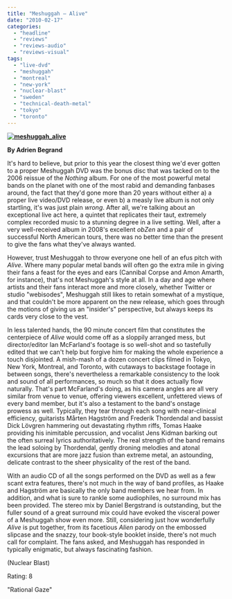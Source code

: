 ```yaml
---
title: "Meshuggah – Alive"
date: "2010-02-17"
categories: 
  - "headline"
  - "reviews"
  - "reviews-audio"
  - "reviews-visual"
tags: 
  - "live-dvd"
  - "meshuggah"
  - "montreal"
  - "new-york"
  - "nuclear-blast"
  - "sweden"
  - "technical-death-metal"
  - "tokyo"
  - "toronto"
---
```


**[![meshuggah_alive](http://www.hellbound.ca/wp-content/uploads/2010/02/meshuggah_alive.png "meshuggah_alive")](http://www.hellbound.ca/wp-content/uploads/2010/02/meshuggah_alive.png)**

**By Adrien Begrand**

It's hard to believe, but prior to this year the closest thing we'd ever gotten to a proper Meshuggah DVD was the bonus disc that was tacked on to the 2006 reissue of the _Nothing_ album. For one of the most powerful metal bands on the planet with one of the most rabid and demanding fanbases around, the fact that they'd gone more than 20 years without either a) a proper live video/DVD release, or even b) a measly live album is not only startling, it's was just plain _wrong_. After all, we're talking about an exceptional live act here, a quintet that replicates their taut, extremely complex recorded music to a stunning degree in a live setting. Well, after a very well-received album in 2008's excellent _obZen_ and a pair of successful North American tours, there was no better time than the present to give the fans what they've always wanted.

However, trust Meshuggah to throw everyone one hell of an efus pitch with _Alive_. Where many popular metal bands will often go the extra mile in giving their fans a feast for the eyes and ears (Cannibal Corpse and Amon Amarth, for instance), that's not Meshuggah's style at all. In a day and age where artists and their fans interact more and more closely, whether Twitter or studio "webisodes", Meshuggah still likes to retain somewhat of a mystique, and that couldn't be more apparent on the new release, which goes through the motions of giving us an "insider's" perspective, but always keeps its cards very close to the vest.

In less talented hands, the 90 minute concert film that constitutes the centerpiece of _Alive_ would come off as a sloppily arranged mess, but director/editor Ian McFarland's footage is so well-shot and so tastefully edited that we can't help but forgive him for making the whole experience a touch disjointed. A mish-mash of a dozen concert clips filmed in Tokyo, New York, Montreal, and Toronto, with cutaways to backstage footage in between songs, there's nevertheless a remarkable consistency to the look and sound of all performances, so much so that it does actually flow naturally. That's part McFarland's doing, as his camera angles are all very similar from venue to venue, offering viewers excellent, unfettered views of every band member, but it's also a testament to the band's onstage prowess as well. Typically, they tear through each song with near-clinical efficiency, guitarists Mårten Hagström and Frederik Thordendal and bassist Dick Lövgren hammering out devastating rhythm riffs, Tomas Haake providing his inimitable percussion, and vocalist Jens Kidman barking out the often surreal lyrics authoritatively. The real strength of the band remains the lead soloing by Thordendal, gently droning melodies and atonal excursions that are more jazz fusion than extreme metal, an astounding, delicate contrast to the sheer physicality of the rest of the band.

With an audio CD of all the songs performed on the DVD as well as a few scant extra features, there's not much in the way of band profiles, as Haake and Hagström are basically the only band members we hear from. In addition, and what is sure to rankle some audiophiles, no surround mix has been provided. The stereo mix by Daniel Bergstrand is outstanding, but the fuller sound of a great surround mix could have evoked the visceral power of a Meshuggah show even more. Still, considering just how wonderfully _Alive_ is put together, from its facetious _Alien_ parody on the embossed slipcase and the snazzy, tour book-style booklet inside, there's not much call for complaint. The fans asked, and Meshuggah has responded in typically enigmatic, but always fascinating fashion.

(Nuclear Blast)

Rating: 8

"Rational Gaze"

